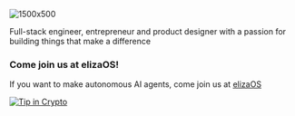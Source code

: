 ![1500x500](https://github.com/user-attachments/assets/83dbc054-6035-4d21-bfa7-a85c2a5d86bd)

Full-stack engineer, entrepreneur and product designer with a passion for building things that make a difference

### Come join us at elizaOS!
If you want to make autonomous AI agents, come join us at [elizaOS](https://github.com/elizaOS)

<!-- WALLET-LINKING-BEGIN
{
  "lastUpdated": "2025-06-01T01:43:42.460Z",
  "wallets": [
    {
      "chain": "ethereum",
      "address": "0x1b324Bfc7A0b93D621d8A85F3fF6375528bFae8D"
    },
    {
      "chain": "solana",
      "address": "5rZBMzhX4NiEwSGiJidacmY7HfGWKT41sE1PnpXBSLvG"
    }
  ]
}
WALLET-LINKING-END -->

[![Tip in Crypto](https://tip.md/badge.svg)](https://tip.md/shawmakesmagic)
